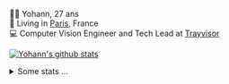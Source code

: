 <p>
  👨🏻 <bold>Yohann</bold>, 27 ans<br/>
  💼 Living in <a href="https://www.google.com/maps?q=paris">Paris</a>, France<br/>
  💻 Computer Vision Engineer and Tech Lead at <a href="https://trayvisor.com/">Trayvisor</a><br/>
</p>

<a href="https://github.com/anuraghazra/github-readme-stats"><img align="center" src="https://github-readme-stats-go94hl40s-yohann84l.vercel.app//api?username=yohann84L&show_icons=true&include_all_commits=true" alt="Yohann's github stats" /> </a>


<details>
  <summary>Some stats ...</summary><br/>
  

<!--START_SECTION:waka-->
![Code Time](http://img.shields.io/badge/Code%20Time-1%2C129%20hrs%2023%20mins-blue)

![Profile Views](http://img.shields.io/badge/Profile%20Views-0-blue)

**🐱 My GitHub Data** 

> 📦 440.8 kB Used in GitHub's Storage 
 > 
> 🏆 1,171 Contributions in the Year 2024
 > 
> 🚫 Not Opted to Hire
 > 
> 📜 26 Public Repositories 
 > 
> 🔑 21 Private Repositories 
 > 
**I'm an Early 🐤** 

```text
🌞 Morning                18585 commits       ████████░░░░░░░░░░░░░░░░░   31.04 % 
🌆 Daytime                33967 commits       ██████████████░░░░░░░░░░░   56.73 % 
🌃 Evening                7175 commits        ███░░░░░░░░░░░░░░░░░░░░░░   11.98 % 
🌙 Night                  145 commits         ░░░░░░░░░░░░░░░░░░░░░░░░░   00.24 % 
```
📅 **I'm Most Productive on Wednesday** 

```text
Monday                   11140 commits       █████░░░░░░░░░░░░░░░░░░░░   18.61 % 
Tuesday                  11021 commits       █████░░░░░░░░░░░░░░░░░░░░   18.41 % 
Wednesday                12774 commits       █████░░░░░░░░░░░░░░░░░░░░   21.34 % 
Thursday                 11874 commits       █████░░░░░░░░░░░░░░░░░░░░   19.83 % 
Friday                   11872 commits       █████░░░░░░░░░░░░░░░░░░░░   19.83 % 
Saturday                 384 commits         ░░░░░░░░░░░░░░░░░░░░░░░░░   00.64 % 
Sunday                   807 commits         ░░░░░░░░░░░░░░░░░░░░░░░░░   01.35 % 
```


📊 **This Week I Spent My Time On** 

```text
🕑︎ Time Zone: Europe/Paris

💬 Programming Languages: 
No Activity Tracked This Week

🔥 Editors: 
No Activity Tracked This Week

💻 Operating System: 
No Activity Tracked This Week
```

**I Mostly Code in Python** 

```text
Python                   28 repos            ██████████████░░░░░░░░░░░   56.00 % 
Jupyter Notebook         5 repos             ██░░░░░░░░░░░░░░░░░░░░░░░   10.00 % 
JavaScript               3 repos             ██░░░░░░░░░░░░░░░░░░░░░░░   06.00 % 
HTML                     2 repos             █░░░░░░░░░░░░░░░░░░░░░░░░   04.00 % 
Shell                    1 repo              ░░░░░░░░░░░░░░░░░░░░░░░░░   02.00 % 
```




 Last Updated on 06/10/2024 00:39:58 UTC
<!--END_SECTION:waka-->
